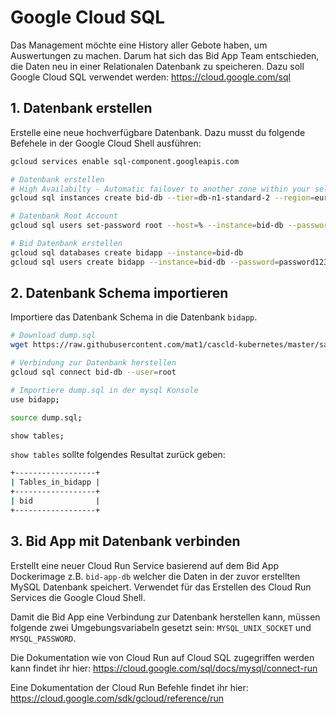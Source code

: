 # Google Cloud SQL

Das Management möchte eine History aller Gebote haben, um Auswertungen zu machen.
Darum hat sich das Bid App Team entschieden, die Daten neu in einer Relationalen Datenbank zu speicheren.
Dazu soll Google Cloud SQL verwendet werden: https://cloud.google.com/sql

## 1. Datenbank erstellen

Erstelle eine neue hochverfügbare Datenbank. Dazu musst du folgende Befehele in der Google Cloud Shell ausführen:

```sh
gcloud services enable sql-component.googleapis.com

# Datenbank erstellen
# High Availabilty - Automatic failover to another zone within your selected region. Recommended for production instances. Increases cost.
gcloud sql instances create bid-db --tier=db-n1-standard-2 --region=europe-west1 --availability-type=REGIONAL --enable-bin-log

# Datenbank Root Account
gcloud sql users set-password root --host=% --instance=bid-db --password=root123

# Bid Datenbank erstellen
gcloud sql databases create bidapp --instance=bid-db
gcloud sql users create bidapp --instance=bid-db --password=password123
```

## 2. Datenbank Schema importieren

Importiere das Datenbank Schema in die Datenbank `bidapp`.

```sh
# Download dump.sql
wget https://raw.githubusercontent.com/mat1/cascld-kubernetes/master/sampleapp/dump.sql

# Verbindung zur Datenbank herstellen
gcloud sql connect bid-db --user=root

# Importiere dump.sql in der mysql Konsole
use bidapp;

source dump.sql;

show tables;
```

`show tables` sollte folgendes Resultat zurück geben:

```sh
+------------------+
| Tables_in_bidapp |
+------------------+
| bid              |
+------------------+
```

## 3. Bid App mit Datenbank verbinden

Erstellt eine neuer Cloud Run Service basierend auf dem Bid App Dockerimage z.B. `bid-app-db` welcher die Daten in der zuvor erstellten MySQL Datenbank speichert.
Verwendet für das Erstellen des Cloud Run Services die Google Cloud Shell.

Damit die Bid App eine Verbindung zur Datenbank herstellen kann, müssen folgende zwei Umgebungsvariabeln gesetzt sein: `MYSQL_UNIX_SOCKET` und `MYSQL_PASSWORD`.

Die Dokumentation wie von Cloud Run auf Cloud SQL zugegriffen werden kann findet ihr hier: https://cloud.google.com/sql/docs/mysql/connect-run

Eine Dokumentation der Cloud Run Befehle findet ihr hier: https://cloud.google.com/sdk/gcloud/reference/run

